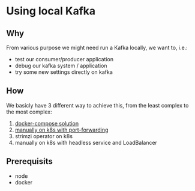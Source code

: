 # Using local Kafka 

## Why

From various purpose we might need run a Kafka locally, we want to, i.e.:
- test our consumer/producer application
- debug our kafka system / application
- try some new settings directly on kafka

## How

We basicly have 3 different way to achieve this, from the least complex to the most complex:
1. [docker-compose solution](./docs/docker-compose-kafka.md)
1. [manually on k8s with port-forwarding](./docs/k8s-port-forward.md)
1. strimzi operator on k8s 
1. manually on k8s with headless service and LoadBalancer

## Prerequisits
- node
- docker

